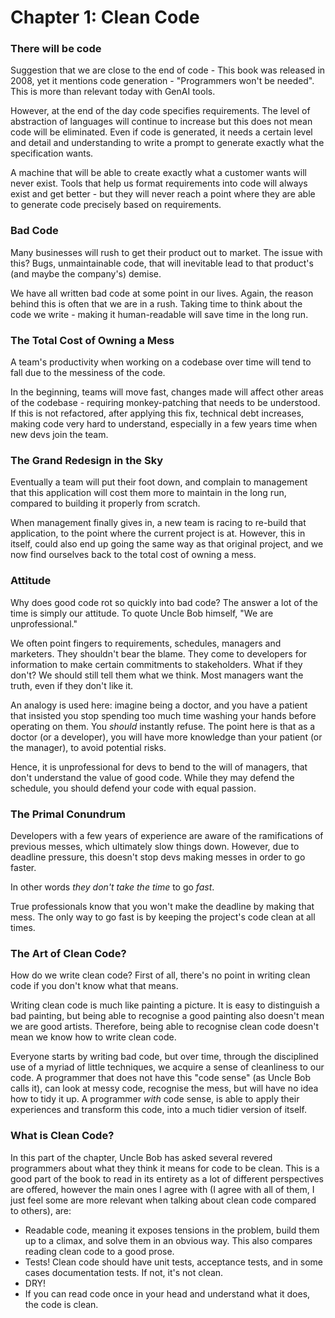 # Chapter 1: Clean Code

### There will be code

Suggestion that we are close to the end of code - This book was released in 2008,
yet it mentions code generation - "Programmers won't be needed". This is more 
than relevant today with GenAI tools.

However, at the end of the day code specifies requirements. The level of abstraction
of languages will continue to increase but this does not mean code will be eliminated.
Even if code is generated, it needs a certain level and detail and understanding to
write a prompt to generate exactly what the specification wants.

A machine that will be able to create exactly what a customer wants will never
exist. Tools that help us format requirements into code will always exist and get
better - but they will never reach a point where they are able to generate code 
precisely based on requirements.

### Bad Code

Many businesses will rush to get their product out to market. The issue with this? Bugs, unmaintainable
code, that will inevitable lead to that product's (and maybe the company's) demise. 

We have all written bad code at some point in our lives. Again, the reason behind this is often
that we are in a rush. Taking time to think about the code we write - making it human-readable
will save time in the long run.

### The Total Cost of Owning a Mess

A team's productivity when working on a codebase over time will tend to fall due
to the messiness of the code.

In the beginning, teams will move fast, changes made will affect other areas of the 
codebase - requiring monkey-patching that needs to be understood. If this is not refactored,
after applying this fix, technical debt increases, making code very hard to understand,
especially in a few years time when new devs join the team.

### The Grand Redesign in the Sky

Eventually a team will put their foot down, and complain to management that this application
will cost them more to maintain in the long run, compared to building it properly from
scratch.

When management finally gives in, a new team is racing to re-build that application,
to the point where the current project is at. However, this in itself, could also
end up going the same way as that original project, and we now find ourselves back
to the total cost of owning a mess.

### Attitude
Why does good code rot so quickly into bad code? The answer a lot of the time is simply
our attitude. To quote Uncle Bob himself, "We are unprofessional."

We often point fingers to requirements, schedules, managers and marketers. They shouldn't
bear the blame. They come to developers for information to make certain commitments to stakeholders.
What if they don't? We should still tell them what we think. Most managers want the truth,
even if they don't like it.

An analogy is used here: imagine being a doctor, and you have a patient that insisted you 
stop spending too much time washing your hands before operating on them. You *should* 
instantly refuse. The point here is that as a doctor (or a developer), you will have
more knowledge than your patient (or the manager), to avoid potential risks.

Hence, it is unprofessional for devs to bend to the will of managers, that don't understand
the value of good code. While they may defend the schedule, you should defend your code with
equal passion.

### The Primal Conundrum
Developers with a few years of experience are aware of the ramifications of previous
messes, which ultimately slow things down. However, due to deadline pressure, this
doesn't stop devs making messes  in order to go faster.

In other words *they don't take the time* to go *fast*.

True professionals know that you won't make the deadline by making that mess. The only
way to go fast is by keeping the project's code clean at all times.

### The Art of Clean Code?
How do we write clean code? First of all, there's no point in writing clean code if you don't know what that means.

Writing clean code is much like painting a picture. It is easy to distinguish a bad painting, but being able to 
recognise a good painting also doesn't mean we are good artists. Therefore, being able to recognise clean code doesn't
mean we know how to write clean code.

Everyone starts by writing bad code, but over time, through the disciplined use of a myriad of little techniques, we
acquire a sense of cleanliness to our code. A programmer that does not have this "code sense" (as Uncle Bob calls it),
can look at messy code, recognise the mess, but will have no idea how to tidy it up. A programmer *with* code sense,
is able to apply their experiences and transform this code, into a much tidier version of itself.

### What is Clean Code?
In this part of the chapter, Uncle Bob has asked several revered programmers about what they think it means for code to 
be clean. This is a good part of the book to read in its entirety as a lot of different perspectives are offered, however
the main ones I agree with (I agree with all of them, I just feel some are more relevant when talking about clean code
compared to others), are:

- Readable code, meaning it exposes tensions in the problem, build them up to a climax, and solve them in an obvious way. This also compares reading clean code to a good prose.
- Tests! Clean code should have unit tests, acceptance tests, and in some cases documentation tests. If not, it's not clean.
- DRY!
- If you can read code once in your head and understand what it does, the code is clean.
